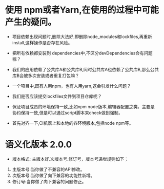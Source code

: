 # 使用 npm或者Yarn,在使用的过程中可能产生的疑问。
* 项目依赖出现问题时,删除大法好,即删除node_modules和lockfiles,再重新install,这样操作是否存在风险。
* 把所有依赖都安装到 dependencies中,不区分devDependencies会有问题嘛？
* 我们的应用依赖了公共库A和公共库B,同时公共库A也依赖了公共库B,那么公共库B会被多次安装或者重复打包嘛？
* 一个项目中,既有人用npm，也有人用yarn,这会引发什么问题？
* 我们是否应该提交lockfiles文件到项目仓库呢？


* 保证项目成员的环境保持一致,比如npm node版本,编辑器配置之类。主要是协约保持一致,但是可以通过script脚本来check做到强制。
* 首先对齐一下,CI机器上和本地的各环境版本,包括node npm等。



# 语义化版本 2.0.0
* 版本格式: 主版本好.次版本号.修订号，版本号递增规则如下；
1. 主版本号:当你做了不兼容的API修改。
2. 次版本号:当你做了向下兼容的功能性新增。
3. 修订号:当你做了向下兼容的问题修正。


